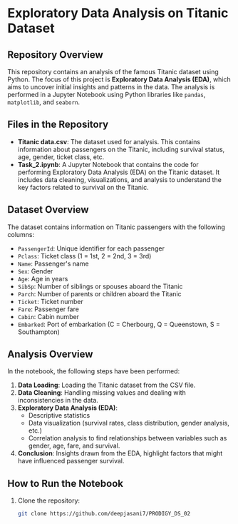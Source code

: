 # Exploratory Data Analysis on Titanic Dataset

## Repository Overview
This repository contains an analysis of the famous Titanic dataset using Python. The focus of this project is **Exploratory Data Analysis (EDA)**, which aims to uncover initial insights and patterns in the data. The analysis is performed in a Jupyter Notebook using Python libraries like `pandas`, `matplotlib`, and `seaborn`.

## Files in the Repository
- **Titanic data.csv**: The dataset used for analysis. This contains information about passengers on the Titanic, including survival status, age, gender, ticket class, etc.
- **Task_2.ipynb**: A Jupyter Notebook that contains the code for performing Exploratory Data Analysis (EDA) on the Titanic dataset. It includes data cleaning, visualizations, and analysis to understand the key factors related to survival on the Titanic.

## Dataset Overview
The dataset contains information on Titanic passengers with the following columns:
- `PassengerId`: Unique identifier for each passenger
- `Pclass`: Ticket class (1 = 1st, 2 = 2nd, 3 = 3rd)
- `Name`: Passenger's name
- `Sex`: Gender
- `Age`: Age in years
- `SibSp`: Number of siblings or spouses aboard the Titanic
- `Parch`: Number of parents or children aboard the Titanic
- `Ticket`: Ticket number
- `Fare`: Passenger fare
- `Cabin`: Cabin number
- `Embarked`: Port of embarkation (C = Cherbourg, Q = Queenstown, S = Southampton)

## Analysis Overview
In the notebook, the following steps have been performed:
1. **Data Loading**: Loading the Titanic dataset from the CSV file.
2. **Data Cleaning**: Handling missing values and dealing with inconsistencies in the data.
3. **Exploratory Data Analysis (EDA)**:
   - Descriptive statistics
   - Data visualization (survival rates, class distribution, gender analysis, etc.)
   - Correlation analysis to find relationships between variables such as gender, age, fare, and survival.
4. **Conclusion**: Insights drawn from the EDA, highlight factors that might have influenced passenger survival.

## How to Run the Notebook
1. Clone the repository:
   ```bash
   git clone https://github.com/deepjasani7/PRODIGY_DS_02
